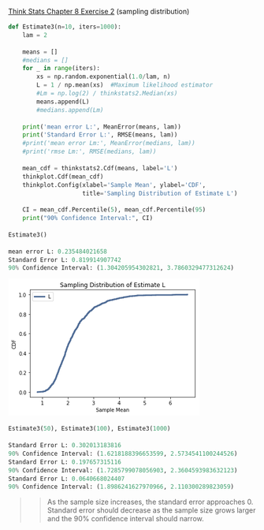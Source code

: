 [Think Stats Chapter 8 Exercise 2](http://greenteapress.com/thinkstats2/html/thinkstats2009.html#toc77) (sampling distribution)

>> 
```python
def Estimate3(n=10, iters=1000):
    lam = 2

    means = []
    #medians = []
    for _ in range(iters):
        xs = np.random.exponential(1.0/lam, n)
        L = 1 / np.mean(xs)  #Maximum likelihood estimator 
        #Lm = np.log(2) / thinkstats2.Median(xs)
        means.append(L)
        #medians.append(Lm)
        
    print('mean error L:', MeanError(means, lam))
    print('Standard Error L:', RMSE(means, lam))
    #print('mean error Lm:', MeanError(medians, lam))
    #print('rmse Lm:', RMSE(medians, lam))
    
    mean_cdf = thinkstats2.Cdf(means, label='L')
    thinkplot.Cdf(mean_cdf)
    thinkplot.Config(xlabel='Sample Mean', ylabel='CDF', 
                     title='Sampling Distribution of Estimate L')
    
    CI = mean_cdf.Percentile(5), mean_cdf.Percentile(95)
    print("90% Confidence Interval:", CI)
    
Estimate3() 

mean error L: 0.235484021658
Standard Error L: 0.819914907742
90% Confidence Interval: (1.304205954302821, 3.7860329477312624)
```
![sampling_distribution_L](https://github.com/jnlevine23/dsp/blob/master/img/sampling_distribution_L.png?raw=true)

```python
Estimate3(50), Estimate3(100), Estimate3(1000)

Standard Error L: 0.302013183816
90% Confidence Interval: (1.6218188396653599, 2.5734541100244526)
Standard Error L: 0.197657315116
90% Confidence Interval: (1.7285799078056903, 2.3604593983632123)
Standard Error L: 0.0640668024407
90% Confidence Interval: (1.8986241627970966, 2.110300289823059)
```
>>As the sample size increases, the standard error approaches 0. Standard error should decrease as the sample size grows larger and the 90% confidence interval should narrow.  
